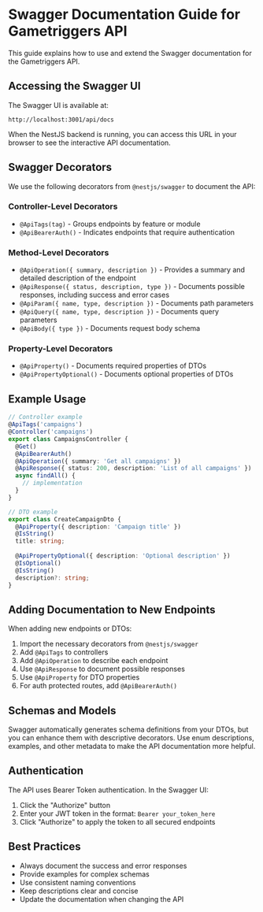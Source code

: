 # Swagger Documentation Guide for Gametriggers API

This guide explains how to use and extend the Swagger documentation for the Gametriggers API.

## Accessing the Swagger UI

The Swagger UI is available at:

```
http://localhost:3001/api/docs
```

When the NestJS backend is running, you can access this URL in your browser to see the interactive API documentation.

## Swagger Decorators

We use the following decorators from `@nestjs/swagger` to document the API:

### Controller-Level Decorators

- `@ApiTags(tag)` - Groups endpoints by feature or module
- `@ApiBearerAuth()` - Indicates endpoints that require authentication

### Method-Level Decorators

- `@ApiOperation({ summary, description })` - Provides a summary and detailed description of the endpoint
- `@ApiResponse({ status, description, type })` - Documents possible responses, including success and error cases
- `@ApiParam({ name, type, description })` - Documents path parameters
- `@ApiQuery({ name, type, description })` - Documents query parameters
- `@ApiBody({ type })` - Documents request body schema

### Property-Level Decorators

- `@ApiProperty()` - Documents required properties of DTOs
- `@ApiPropertyOptional()` - Documents optional properties of DTOs

## Example Usage

```typescript
// Controller example
@ApiTags('campaigns')
@Controller('campaigns')
export class CampaignsController {
  @Get()
  @ApiBearerAuth()
  @ApiOperation({ summary: 'Get all campaigns' })
  @ApiResponse({ status: 200, description: 'List of all campaigns' })
  async findAll() {
    // implementation
  }
}

// DTO example
export class CreateCampaignDto {
  @ApiProperty({ description: 'Campaign title' })
  @IsString()
  title: string;
  
  @ApiPropertyOptional({ description: 'Optional description' })
  @IsOptional()
  @IsString()
  description?: string;
}
```

## Adding Documentation to New Endpoints

When adding new endpoints or DTOs:

1. Import the necessary decorators from `@nestjs/swagger`
2. Add `@ApiTags` to controllers
3. Add `@ApiOperation` to describe each endpoint
4. Use `@ApiResponse` to document possible responses
5. Use `@ApiProperty` for DTO properties
6. For auth protected routes, add `@ApiBearerAuth()`

## Schemas and Models

Swagger automatically generates schema definitions from your DTOs, but you can enhance them with descriptive decorators. Use enum descriptions, examples, and other metadata to make the API documentation more helpful.

## Authentication

The API uses Bearer Token authentication. In the Swagger UI:

1. Click the "Authorize" button
2. Enter your JWT token in the format: `Bearer your_token_here`
3. Click "Authorize" to apply the token to all secured endpoints

## Best Practices

- Always document the success and error responses
- Provide examples for complex schemas
- Use consistent naming conventions
- Keep descriptions clear and concise
- Update the documentation when changing the API
